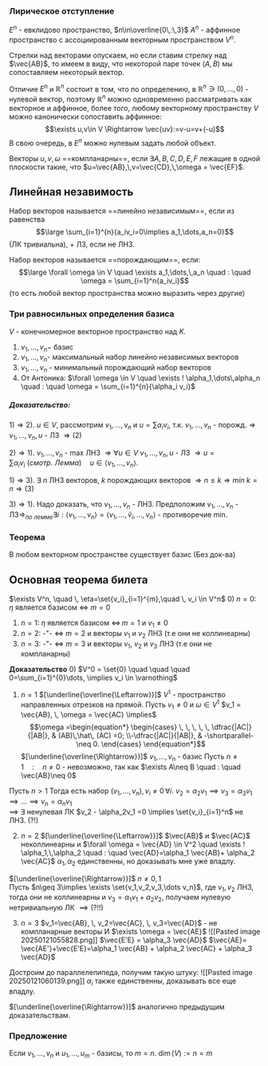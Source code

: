 ### Лирическое отступление
$E^n$ - евклидово пространство, $n\in\overline{0\,:\,3}$ 
$A^n$ - аффинное пространство с ассоциированным векторным пространством $V^n$.

Стрелки над векторами опускаем, но если ставим стрелку над $\vec{AB}$, то имеем в виду, что некоторой паре точек $(A,\,B)$ мы сопоставляем некоторый вектор.

Отличие $E^n$ и $\mathbb{R}^n$ состоит в том, что по определению, в $\mathbb{R}^n \ni (0,\dots,\,0)$ - нулевой вектор, поэтому $\mathbb{R}^n$ можно одновременно рассматривать как векторное и аффинное, более того, любому векторному пространству $V$ можно канонически сопоставить аффинное: 
$$\exists u,v\in V \Rightarrow \vec{uv}:=v-u=v+(-u)$$
В свою очередь, в $E^n$ можно нулевым задать любой объект.

Векторы $u, \, v, \, \omega$ ==компланарны==, если $\exists A,\,B,\,C,\,D,\,E,\,F$ лежащие в одной плоскости такие, что $u=\vec{AB},\,v=\vec{CD},\,\omega = \vec{EF}$. 

## Линейная незавимость
Набор векторов называется ==линейно независимым==, если из равенства $$\large \sum_{i=1}^{n}{a_iv_i=0\implies a_1,\dots,a_n=0}$$
(ЛК тривиальна), + ЛЗ, если не ЛНЗ.

Набор векторов называется ==порождающим==, если:
$$\large \forall \omega \in V \quad \exists a_1,\dots,\,a_n \quad : \quad \omega = \sum_{i=1}^n{a_iv_i}$$
(то есть любой вектор пространства можно выразить через другие)

### Три равносильных определения базиса 
$V$ - конечномерное векторное пространство над $K$.
1. $v_1, . . . , v_n-$ базис 
2. $v_1, . . . , v_n$- максимальный набор линейно независимых векторов
3. $v_1,...,v_n$ - минимальный порождающий набор векторов
4. От Антоника: $\forall \omega \in V \quad \exists ! \alpha_1,\dots\,alpha_n \quad : \quad \omega = \sum_{i=1}^{n}{\alpha_i v_i}$ 
##### Доказательство:
$1)\Rightarrow2).$ $u\in V$, рассмотрим $v_1,...,v_n$ и $u=\sum\alpha_{i}v_{i}$, т.к. $v_1,...,v_n$ - порожд. $\Rightarrow$ $v_1,...,v_n,u$ - ЛЗ $\Rightarrow (2)$

$2) \Rightarrow 1) .$ $v_1, . . . , v_n$ - max ЛНЗ $\Rightarrow \forall u\in V$ $v_1, . . . , v_n, u$ - ЛЗ $\Rightarrow u=\sum\alpha_{i}v_{i} \ (смотр. \ Лемма) \quad u\in\langle v_1,...,v_n\rangle.$

$1) \Rightarrow 3) .$ $\exists$ $n$ ЛНЗ векторов, $k$ порождающих векторов $\Rightarrow n\leqslant k\Rightarrow min \ k=n \Rightarrow (3)$

$3)\Rightarrow1).$ Надо доказать, что $v_1, . . . , v_n$ - ЛНЗ. Предположим $v_1,...,v_n$ - ЛЗ$\Rightarrow_{по \ лемме}\exists i:\langle v_1,...,v_n\rangle=\langle v_1,...,\widehat{v}_i,...,v_n\rangle$ - противоречие min.

### Теорема 
В любом векторном пространстве существует базис 
(Без док-ва)

## Основная теорема билета
$\exists V^n, \quad \, \eta=\set{v_i}_{i=1}^{m},\quad \, v_i \in V^n$
0) $n=0$: $\eta$ является базисом $\Leftrightarrow$ $m=0$
1) $n=1$: $\eta$ является базисом $\Leftrightarrow \, m=1$ и $v_1\neq 0$ 
2) $n=2$:             -"-                    $\Leftrightarrow$ $m=2$ и векторы $v_1$ и $v_2$ ЛНЗ (т.е они не коллинеарны)
3) $n=3$:             -"-                    $\Leftrightarrow$ $m=3$ и векторы $v_1$, $v_2$ и $v_3$ ЛНЗ (т.е они не компланарны)

**Доказательство**
0) $V^0 = \set{0} \quad \quad \quad 0=\sum_{i=1}^{0}\dots, \implies v_i \in \varnothing$ 
1) $n=1$
$[\underline{\overline{\Leftarrow}}]$ 
$V^1$ - пространство направленных отрезков на прямой.
Пусть $v_1\neq 0$ и $\omega \in V^1$ 
$v_1 = \vec{AB}, \, \omega = \vec{AC} \implies$ $$\omega =\begin{equation*} \begin{cases} \, \, \, \, \, \dfrac{|AC|}{|AB|}, & (AB)\,\hat\, (AC) =0;  \\-\dfrac{|AC|}{|AB|}, & -\shortparallel- \neq 0. \end{cases} \end{equation*}$$
$[\underline{\overline{\Rightarrow}}]$ $v_1,\dots,v_n$ - базис
Пусть $n\neq 1 \quad : \quad n\neq 0$ - невозможно, так как $\exists A\neq B \quad : \quad \vec{AB}\neq 0$ 

Пусть $n>1$ 
Тогда есть набор $(v_1,\dots,v_n), \, v_i \neq 0 \, \forall i$. 
$v_2=\alpha_2 v_1 \implies v_3=\alpha_3 v_1 \implies \dots \implies v_n=\alpha_n v_1$  
$\implies$ $\exists$ ненулевая ЛК $v_2 - \alpha_2v_1 =0 \implies \set{v_i}_{i=1}^n$ не ЛНЗ. $(?!)$ 

2) $n=2$ 
$[\underline{\overline{\Leftarrow}}]$ $\vec{AB}$ и $\vec{AC}$ неколлинеарны и $\forall \omega = \vec{AD} \in V^2 \quad \exists ! \alpha_1,\,\alpha_2 \quad : \quad \vec{AD}=\alpha_1 \vec{AB}+ \alpha_2 \vec{AC}$ 
$\alpha_1,\,\alpha_2$ единственны, но доказывать мне уже впадлу.

$[\underline{\overline{\Rightarrow}}]$ $n\neq 0,\,1$  
Пусть $n\geq 3\implies \exists \set{v_1,v_2,v_3,\dots v_n}$, где $v_1,\, v_2$ ЛНЗ, тогда они не коллинеарны и $v_3=\alpha_1 v_1 + \alpha_2 v_2$, получаем нулевую нетривиальную ЛК $\implies (?!!)$ 

3) $n=3$ 
$v_1=\vec{AB}, \, v_2=\vec{AC}, \, v_3=\vec{AD}$ - не компланарные векторы
И $\exists \omega = \vec{AE}$ 
![[Pasted image 20250121055828.png]]
$\vec{E'E} = \alpha_3 \vec{AD}$
$\vec{AE}= \vec{AE'}+\vec{E'E}=\alpha_1 \vec{AB} + \alpha_2 \vec{AC} + \alpha_3 \vec{AD}$ 

Достроим до параллелепипеда, получим такую штуку:
![[Pasted image 20250121060139.png]]
$\alpha_i$ также единственны, доказывать все еще впадлу.

$[\underline{\overline{\Rightarrow}}]$ 
аналогично предыдущим доказательствам.

### Предложение 
Если $v_1,\dots,v_n$ и $u_1,\dots,u_m$ - базисы, то $m=n$. 
$\dim(V):=n=m$